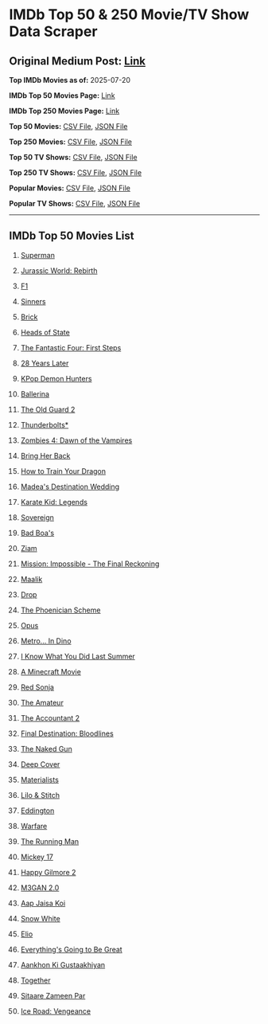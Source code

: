 # IMDb Top 50 & 250 Movie/TV Show Data Scraper

## Original Medium Post: [Link](https://medium.com/@nishantsahoo/which-movie-should-i-watch-5c83a3c0f5b1)

**Top IMDb Movies as of:** 2025-07-20

**IMDb Top 50 Movies Page:** [Link](https://www.imdb.com/search/title/?title_type=feature&release_date=2025-01-01,2025-12-31)

**IMDb Top 250 Movies Page:** [Link](https://www.imdb.com/chart/top/)

**Top 50 Movies:** [CSV File](/data/top50/movies.csv), [JSON File](/data/top50/movies.json)

**Top 250 Movies:** [CSV File](/data/top250/movies.csv), [JSON File](/data/top250/movies.json)

**Top 50 TV Shows:** [CSV File](/data/top50/shows.csv), [JSON File](/data/top50/shows.json)

**Top 250 TV Shows:** [CSV File](/data/top250/shows.csv), [JSON File](/data/top250/shows.json)

**Popular Movies:** [CSV File](/data/popular/movies.csv), [JSON File](/data/popular/movies.json)

**Popular TV Shows:** [CSV File](/data/popular/shows.csv), [JSON File](/data/popular/shows.json)

---

## IMDb Top 50 Movies List

1. [Superman](https://www.imdb.com/title/tt5950044/)

2. [Jurassic World: Rebirth](https://www.imdb.com/title/tt31036941/)

3. [F1](https://www.imdb.com/title/tt16311594/)

4. [Sinners](https://www.imdb.com/title/tt31193180/)

5. [Brick](https://www.imdb.com/title/tt31806049/)

6. [Heads of State](https://www.imdb.com/title/tt13357520/)

7. [The Fantastic Four: First Steps](https://www.imdb.com/title/tt10676052/)

8. [28 Years Later](https://www.imdb.com/title/tt10548174/)

9. [KPop Demon Hunters](https://www.imdb.com/title/tt14205554/)

10. [Ballerina](https://www.imdb.com/title/tt7181546/)

11. [The Old Guard 2](https://www.imdb.com/title/tt14961624/)

12. [Thunderbolts\*](https://www.imdb.com/title/tt20969586/)

13. [Zombies 4: Dawn of the Vampires](https://www.imdb.com/title/tt31241595/)

14. [Bring Her Back](https://www.imdb.com/title/tt32246771/)

15. [How to Train Your Dragon](https://www.imdb.com/title/tt26743210/)

16. [Madea's Destination Wedding](https://www.imdb.com/title/tt33299083/)

17. [Karate Kid: Legends](https://www.imdb.com/title/tt1674782/)

18. [Sovereign](https://www.imdb.com/title/tt26843513/)

19. [Bad Boa's](https://www.imdb.com/title/tt27675583/)

20. [Ziam](https://www.imdb.com/title/tt35669009/)

21. [Mission: Impossible - The Final Reckoning](https://www.imdb.com/title/tt9603208/)

22. [Maalik](https://www.imdb.com/title/tt32832266/)

23. [Drop](https://www.imdb.com/title/tt32149847/)

24. [The Phoenician Scheme](https://www.imdb.com/title/tt30840798/)

25. [Opus](https://www.imdb.com/title/tt29929565/)

26. [Metro... In Dino](https://www.imdb.com/title/tt24225606/)

27. [I Know What You Did Last Summer](https://www.imdb.com/title/tt4045450/)

28. [A Minecraft Movie](https://www.imdb.com/title/tt3566834/)

29. [Red Sonja](https://www.imdb.com/title/tt0800175/)

30. [The Amateur](https://www.imdb.com/title/tt0899043/)

31. [The Accountant 2](https://www.imdb.com/title/tt7068946/)

32. [Final Destination: Bloodlines](https://www.imdb.com/title/tt9619824/)

33. [The Naked Gun](https://www.imdb.com/title/tt3402138/)

34. [Deep Cover](https://www.imdb.com/title/tt31121295/)

35. [Materialists](https://www.imdb.com/title/tt30253473/)

36. [Lilo & Stitch](https://www.imdb.com/title/tt11655566/)

37. [Eddington](https://www.imdb.com/title/tt31176520/)

38. [Warfare](https://www.imdb.com/title/tt31434639/)

39. [The Running Man](https://www.imdb.com/title/tt14107334/)

40. [Mickey 17](https://www.imdb.com/title/tt12299608/)

41. [Happy Gilmore 2](https://www.imdb.com/title/tt31868189/)

42. [M3GAN 2.0](https://www.imdb.com/title/tt26342662/)

43. [Aap Jaisa Koi](https://www.imdb.com/title/tt33888131/)

44. [Snow White](https://www.imdb.com/title/tt6208148/)

45. [Elio](https://www.imdb.com/title/tt4900148/)

46. [Everything's Going to Be Great](https://www.imdb.com/title/tt27560723/)

47. [Aankhon Ki Gustaakhiyan](https://www.imdb.com/title/tt28812582/)

48. [Together](https://www.imdb.com/title/tt31184028/)

49. [Sitaare Zameen Par](https://www.imdb.com/title/tt29471573/)

50. [Ice Road: Vengeance](https://www.imdb.com/title/tt27621210/)
